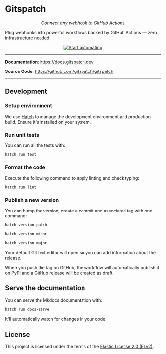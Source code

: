 # Gitspatch

<p align="center">
    <em>Connect any webhook to GitHub Actions</em>
</p>

Plug webhooks into powerful workflows backed by GitHub Actions — zero infrastructure needed.

<p align="center">
<a href="https://www.gitspatch.dev/app/webhooks/create"><img src="https://md-buttons.francoisvoron.com/button.svg?text=Start%20automating&bg=4f46e5&w=200&h=40&py=10&px=10&fs=18" alt="Start automating" /></a>
</p>

---

**Documentation**: <a href="https://docs.gitspatch.dev" target="_blank">https://docs.gitspatch.dev</a>

**Source Code**: <a href="https://github.com/gitspatch/gitspatch" target="_blank">https://github.com/gitspatch/gitspatch</a>

---

## Development

### Setup environment

We use [Hatch](https://hatch.pypa.io/latest/install/) to manage the development environment and production build. Ensure it's installed on your system.

### Run unit tests

You can run all the tests with:

```bash
hatch run test
```

### Format the code

Execute the following command to apply linting and check typing:

```bash
hatch run lint
```

### Publish a new version

You can bump the version, create a commit and associated tag with one command:

```bash
hatch version patch
```

```bash
hatch version minor
```

```bash
hatch version major
```

Your default Git text editor will open so you can add information about the release.

When you push the tag on GitHub, the workflow will automatically publish it on PyPi and a GitHub release will be created as draft.

## Serve the documentation

You can serve the Mkdocs documentation with:

```bash
hatch run docs-serve
```

It'll automatically watch for changes in your code.

## License

This project is licensed under the terms of the [Elastic License 2.0 (ELv2)](./LICENSE.md).

